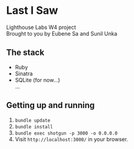 # Last I Saw

Lighthouse Labs W4 project  
Brought to you by Eubene Sa and Sunil Unka

## The stack

* Ruby
* Sinatra
* SQLite (for now...)  
...

## Getting up and running

1. `bundle update`
2. `bundle install`
3. `bundle exec shotgun -p 3000 -o 0.0.0.0`
4. Visit `http://localhost:3000/` in your browser.
